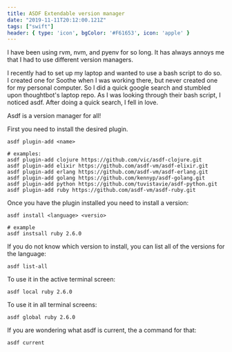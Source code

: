 ```yaml
---
title: ASDF Extendable version manager
date: "2019-11-11T20:12:00.121Z"
tags: ["swift"]
header: { type: 'icon', bgColor: '#F61653', icon: 'apple' }
---
```


I have been using rvm, nvm, and pyenv for so long. It has always annoys me that I had to use different version managers.

I recently had to set up my laptop and wanted to use a bash script to do so. I created one for Soothe when I was working there, but never created one for my personal computer. So I did a quick google search and stumbled upon thoughtbot's laptop repo. As I was looking through their bash script, I noticed asdf. After doing a quick search, I fell in love.

Asdf is a version manager for all!

First you need to install the desired plugin.
```
asdf plugin-add <name>

# examples:
asdf plugin-add clojure https://github.com/vic/asdf-clojure.git
asdf plugin-add elixir https://github.com/asdf-vm/asdf-elixir.git
asdf plugin-add erlang https://github.com/asdf-vm/asdf-erlang.git
asdf plugin-add golang https://github.com/kennyp/asdf-golang.git
asdf plugin-add python https://github.com/tuvistavie/asdf-python.git
asdf plugin-add ruby https://github.com/asdf-vm/asdf-ruby.git
```

Once you have the plugin installed you need to install a version:
```
asdf install <language> <versio>

# example
asdf instsall ruby 2.6.0
```

If you do not know which version to install, you can list all of the versions for the language:
```
asdf list-all
```

To use it in the active terminal screen:
```
asdf local ruby 2.6.0
```

To use it in all terminal screens:
```
asdf global ruby 2.6.0
```

If you are wondering what asdf is current, the a command for that:
```
asdf current
```


